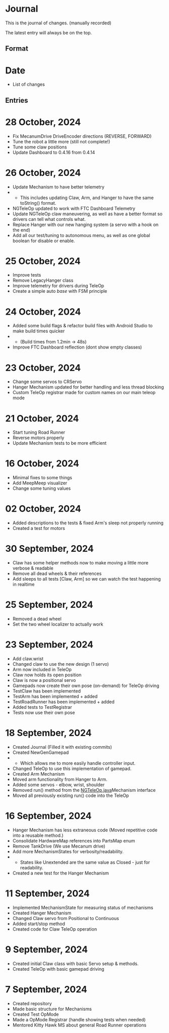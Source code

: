 # Journal
This is the journal of changes. (manually recorded)

The latest entry will always be on the top.

## Format

# Date

- List of changes

## Entries

# 28 October, 2024
- Fix MecanumDrive DriveEncoder directions (REVERSE, FORWARD)
- Tune the robot a little more (still not complete!)
- Tune some claw positions
- Update Dashboard to 0.4.16 from 0.4.14

# 26 October, 2024
- Update Mechanism to have better telemetry
- - This includes updating Claw, Arm, and Hanger to have the same toString() format.
- NGTeleOp updated to work with FTC Dashboard Telemetry
- Update NGTeleOp claw maneuvering, as well as have a better format so drivers can tell what controls what.
- Replace Hanger with our new hanging system (a servo with a hook on the end)
- Add all our test/tuning to autonomous menu, as well as one global boolean for disable or enable.

# 25 October, 2024
- Improve tests
- Remove LegacyHanger class
- Improve telemetry for drivers during TeleOp
- Create a simple auto *base* with FSM principle

# 24 October, 2024
- Added some build flags & refactor build files with Android Studio to make build times quicker
- - (Build times from 1.2min -> 48s)
- Improve FTC Dashboard reflection (dont show empty classes)

# 23 October, 2024
- Change some servos to CRServo
- Hanger Mechanism updated for better handling and less thread blocking
- Custom TeleOp registrar made for custom names on our main teleop mode

# 21 October, 2024
- Start tuning Road Runner
- Reverse motors properly
- Update Mechanism tests to be more efficient

# 16 October, 2024

- Minimal fixes to some things
- Add MeepMeep visualizer
- Change some tuning values

# 02 October, 2024

- Added descriptions to the tests & fixed Arm's sleep not properly running
- Created a test for motors

# 30 September, 2024

- Claw has some helper methods now to make moving a little more verbose & readable
- Remove all dead wheels & their references
- Add sleeps to all tests [Claw, Arm] so we can watch the test happening in realtime

# 25 September, 2024

- Removed a dead wheel
- Set the two wheel localizer to actually work

# 23 September, 2024

- Add claw.wrist
- Changed claw to use the new design (1 servo)
- Arm now included in TeleOp
- Claw now holds its open position
- Claw is now a positional servo
- Gamepads now create their own pose (on-demand) for TeleOp driving
- TestClaw has been implemented
- TestArm has been implemented + added
- TestRoadRunner has been implemented + added
- Added tests to TestRegistrar
- Tests now use their own pose

# 18 September, 2024

- Created Journal (Filled it with existing commits)
- Created NewGenGamepad
- - Which allows me to more easily handle controller input.
- Changed TeleOp to use this implementation of gamepad.
- Created Arm Mechanism
- Moved arm functionality from Hanger to Arm.
- Added some servos - elbow, wrist, shoulder
- Removed run() method from the [NGTeleOp.java](wagner/opmodes/NGTeleOp.java)Mechanism interface
- Moved all previously existing run() code into the TeleOp

# 16 September, 2024

- Hanger Mechanism has less extraneous code (Moved repetitive code into a reusable method.)
- Consolidate HardwareMap references into PartsMap enum
- Remove TankDrive (We use Mecanum drive)
- Add more MechanismStates for verbosity/readability.
- - States  like Unextended are the same value as Closed - just for readability.
- Created a new test for the Hanger Mechanism

# 11 September, 2024

- Implemented MechanismState for measuring status of mechanisms 
- Created Hanger Mechanism 
- Changed Claw servo from Positional to Continuous
- Added start/stop method
- Created code for Claw TeleOp operation

# 9 September, 2024

- Created initial Claw class with basic Servo setup & methods.
- Created TeleOp with basic gamepad driving

# 7 September, 2024

- Created repository
- Made basic structure for Mechanisms
- Created Test OpMode
- Made a OpMode Registrar (handle showing tests when needed)
- Mentored Kitty Hawk MS about general Road Runner operations
